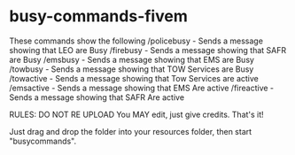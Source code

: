 # busy-commands-fivem
These commands show the following
/policebusy - Sends a message showing that LEO are Busy
/firebusy - Sends a message showing that SAFR are Busy
/emsbusy - Sends a message showing that EMS are Busy
/towbusy - Sends a message showing that TOW Services are Busy
/towactive - Sends a message showing that Tow Services are active
/emsactive - Sends a message showing that EMS Are active
/fireactive - Sends a message showing that SAFR Are active

RULES:
DO NOT RE UPLOAD
You MAY edit, just give credits.
That's it!

Just drag and drop the folder into your resources folder, then start "busycommands".
